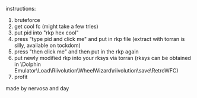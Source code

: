 instructions:

1. bruteforce
2. get cool fc (might take a few tries)
3. put pid into "rkp hex cool"
4. press "type pid and click me" and put in rkp file (extract with torran is silly, available on tockdom)
5. press "then click me" and then put in the rkp again
6. put newly modified rkp into your rksys via torran (rksys can be obtained in \Dolphin Emulator\Load\Riivolution\WheelWizard\riivolution\save\RetroWFC\)
7. profit


made by nervosa and day
